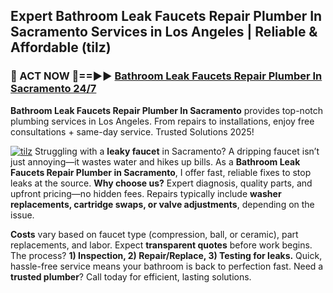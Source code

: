 ## Expert Bathroom Leak Faucets Repair Plumber In Sacramento Services in Los Angeles | Reliable & Affordable (tilz)  

<h3>🚿 ACT NOW 🌟==►► <a href="https://tinyurl.com/2ne6vx2x" rel="nofollow">Bathroom Leak Faucets Repair Plumber In Sacramento 24/7</a></h3>

**Bathroom Leak Faucets Repair Plumber In Sacramento** provides top-notch plumbing services in Los Angeles. From repairs to installations, enjoy free consultations + same-day service. Trusted Solutions 2025!

[![tilz](https://i.imgur.com/4PFF4AK.jpeg)](https://tinyurl.com/2ne6vx2x)
Struggling with a **leaky faucet** in Sacramento? A dripping faucet isn’t just annoying—it wastes water and hikes up bills. As a **Bathroom Leak Faucets Repair Plumber in Sacramento**, I offer fast, reliable fixes to stop leaks at the source. **Why choose us?** Expert diagnosis, quality parts, and upfront pricing—no hidden fees. Repairs typically include **washer replacements, cartridge swaps, or valve adjustments**, depending on the issue.  

**Costs** vary based on faucet type (compression, ball, or ceramic), part replacements, and labor. Expect **transparent quotes** before work begins. The process? **1) Inspection, 2) Repair/Replace, 3) Testing for leaks.** Quick, hassle-free service means your bathroom is back to perfection fast. Need a **trusted plumber**? Call today for efficient, lasting solutions.